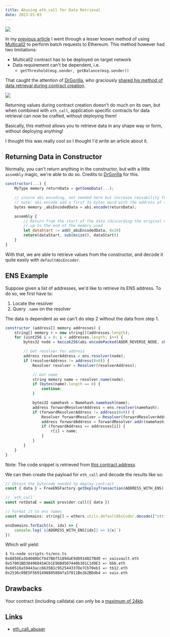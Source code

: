 ```yaml
---
title: Abusing eth_call for Data Retrieval
date: 2023-01-03
---
```


<img src="https://i.imgur.com/rPAORR0.jpg"/>

In my [previous article](https://www.libevm.com/2022/12/23/reduce-ethereum-queries-batch-calls/) I went through a lesser known method of using [Multicall2](https://github.com/makerdao/multicall/blob/master/src/Multicall2.sol) to perform batch requests to Ethereum. This method however had two limitations:

- Multicall2 contract has to be deployed on target network
- Data requirement can't be dependent, i.e.
    - `getThreshold(msg.sender, getBalance(msg.sender))`

That caught the attention of [DrGorilla](https://twitter.com/drgorilla_md), who graciously [shared his method of data retrieval during contract creation](https://twitter.com/DrGorilla_md/status/1606432095726878722).

<img src="https://i.imgur.com/GV96QB6.jpg"/>

Returning values during contract creation doesn't do much on its own, but when combined with `eth_call`, application specific contracts for data retrieval can now be crafted, without deploying them! 

Basically, this method allows you to retrieve data in any shape way or form, without deploying anything!

I thought this was really cool so I thought I'd write an article about it.

## Returning Data in Constructor

Normally, you can't return anything in the constructor, but with a little `assembly` magic, we're able to do so. Credits to [DrGorilla](https://twitter.com/drgorilla_md) for this.

```javascript
constructor(...) {
    MyType memory returnData = getSomeData(...);

    // insure abi encoding, not needed here but increase reusability for different return types
    // note: abi.encode add a first 32 bytes word with the address of the original data
    bytes memory _abiEncodedData = abi.encode(returnData);

    assembly {
        // Return from the start of the data (discarding the original data address)
        // up to the end of the memory used
        let dataStart := add(_abiEncodedData, 0x20)
        return(dataStart, sub(msize(), dataStart))
    }
}
```

With that, we are able to retrieve values from the constructor, and decode it quite easily with `defaultAbiEncoder`.

## ENS Example

Suppose given a list of addresses, we'd like to retrieve its ENS address. To do so, we first have to:

1. Locate the resolver
2. Query `.name` on the resolver

The data is dependent as we can't do step 2 without the data from step 1.

```javascript
constructor (address[] memory addresses) {
    string[] memory r = new string[](addresses.length);
    for (uint256 i = 0; i < addresses.length; i++) {
        bytes32 node = keccak256(abi.encodePacked(ADDR_REVERSE_NODE, sha3HexAddress(addresses[i])));

        // Get resolver for address
        address resolverAddress = ens.resolver(node);
        if (resolverAddress != address(0x0)) {
            Resolver resolver = Resolver(resolverAddress);

            // Get name
            string memory name = resolver.name(node);
            if (bytes(name).length == 0) {
                continue;
            }

            bytes32 namehash = Namehash.namehash(name);
            address forwardResolverAddress = ens.resolver(namehash);
            if (forwardResolverAddress != address(0x0)) {
                Resolver forwardResolver = Resolver(forwardResolverAddress);
                address forwardAddress = forwardResolver.addr(namehash);
                if (forwardAddress == addresses[i]) {
                    r[i] = name;
                }
            }
        }
    }
}
```

Note: The code snippet is retrieved from [this contract address](https://etherscan.io/address/0x3671aE578E63FdF66ad4F3E12CC0c0d71Ac7510C)

We can then create the payload for `eth_call` and decode the results like so:

```javascript
// Obtain the bytecode needed tp deploy contract
const { data } = FreeENSFactory.getDeployTransaction(ADDRESS_WITH_ENS)

// `eth_call`
const retDataE = await provider.call({ data })

// Format it to ens names
const ensDomains: string[] = ethers.utils.defaultAbiCoder.decode(["string[]"], retDataE)[0]

ensDomains.forEach((x, idx) => {
    console.log(`${ADDRESS_WITH_ENS[idx]} => ${x}`)
})
```

Which will yield:

```bash
$ ts-node scripts-ts/ens.ts
0x8858Ea3b4080bCf6d7B6f5189daE9d8914027Bd0 => xaixvault.eth
0x57001BD30496045ACb1E9bBd507440b301C1d9E3 => bbb.eth
0x60516a59443acc6635B1c952544337De7Cb70eb1 => tb12.eth
0x2536c09E5F5691498805884fa37811Be3b2BDdb4 => xaix.eth
```

## Drawbacks

Your contract (including calldata) can only be a [maximum of 24kb](https://eips.ethereum.org/EIPS/eip-170).

## Links

- [eth_call_abuser](https://github.com/libevm/eth_call_abuser)